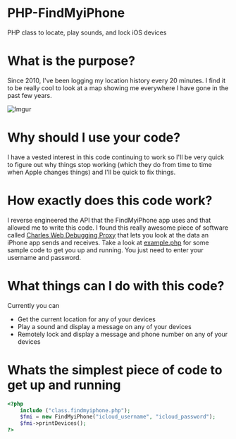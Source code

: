 PHP-FindMyiPhone
================

PHP class to locate, play sounds, and lock iOS devices


What is the purpose?
====================

Since 2010, I've been logging my location history every 20 minutes. I find it to be really cool to look at a map showing me everywhere I have gone in the past few years.

![Imgur](http://i.imgur.com/YA9qgau.png)


Why should I use your code?
===========================

I have a vested interest in this code continuing to work so I'll be very quick to figure out why things stop working (which they do from time to time when Apple changes things) and I'll be quick to fix things.

How exactly does this code work?
================================

I reverse engineered the API that the FindMyiPhone app uses and that allowed me to write this code. I found this really awesome piece of software called [Charles Web Debugging Proxy](http://www.charlesproxy.com) that lets you look at the data an iPhone app sends and receives. Take a look at [example.php](https://github.com/albeebe/PHP-FindMyiPhone/blob/master/example.php) for some sample code to get you up and running. You just need to enter your username and password.

What things can I do with this code?
====================================

Currently you can
- Get the current location for any of your devices
- Play a sound and display a message on any of your devices
- Remotely lock and display a message and phone number on any of your devices

Whats the simplest piece of code to get up and running
======================================================

```php
<?php
	include ("class.findmyiphone.php");
	$fmi = new FindMyiPhone("icloud_username", "icloud_password");
	$fmi->printDevices();
?>
```

